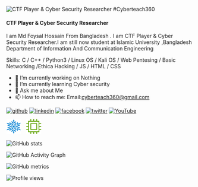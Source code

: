 
![CTF Player & Cyber Security Researcher](https://pbs.twimg.com/profile_banners/1332914905238761474/1613647190/1080x360)
#Cyberteach360
#### CTF Player & Cyber Security Researcher

I am Md Foysal Hossain From Bangladesh . I am CTF Player & Cyber Security Researcher.I am still now student at Islamic University ,Bangladesh Department of Information And Communication Engineering 

Skills: C / C++ / Python3 / Linux OS / Kali OS / Web Pentesing / Basic Networking /Ethica Hacking / JS / HTML / CSS

- 🔭 I’m currently working on Nothing 
- 🌱 I’m currently learning Cyber security 
- 💬 Ask me about Me  
- 📫 How to reach me: Email:cyberteach360@gmail.com 


[<img src='https://cdn.jsdelivr.net/npm/simple-icons@3.0.1/icons/github.svg' alt='github' height='40'>](https://github.com/cyberteach360)  [<img src='https://cdn.jsdelivr.net/npm/simple-icons@3.0.1/icons/linkedin.svg' alt='linkedin' height='40'>](https://www.linkedin.com/in/foysal-hossain-b0b0b2193/)  [<img src='https://cdn.jsdelivr.net/npm/simple-icons@3.0.1/icons/facebook.svg' alt='facebook' height='40'>](https://www.facebook.com/foysalahammad.farabi)  [<img src='https://cdn.jsdelivr.net/npm/simple-icons@3.0.1/icons/twitter.svg' alt='twitter' height='40'>](https://twitter.com/cyberteach3601)  [<img src='https://cdn.jsdelivr.net/npm/simple-icons@3.0.1/icons/youtube.svg' alt='YouTube' height='40'>](https://www.youtube.com/channel/c/CyberTeach360)  

<a href='https://archiveprogram.github.com/'><img src='https://raw.githubusercontent.com/acervenky/animated-github-badges/master/assets/acbadge.gif' width='40' height='40'></a> <a href='https://docs.github.com/en/developers'><img src='https://raw.githubusercontent.com/acervenky/animated-github-badges/master/assets/devbadge.gif' width='40' height='40'></a> 

![GitHub stats](https://github-readme-stats.vercel.app/api?username=cyberteach360&show_icons=true)  

![GitHub Activity Graph](https://activity-graph.herokuapp.com/graph?username=cyberteach360)  

![GitHub metrics](https://metrics.lecoq.io/cyberteach360)  

![Profile views](https://gpvc.arturio.dev/cyberteach360)  
